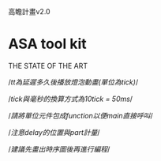 高瞻計畫v2.0
# ASA tool kit
THE STATE OF THE ART



/*tt為延遲多久後播放燈泡動畫(單位為tick)*/

/*tick與毫秒的換算方式為10tick = 50ms*/

/*請將單位元件包成function以便main直接呼叫*/

/*注意delay的位置與part計量*/

/*建議先畫出時序圖後再進行編程*/
